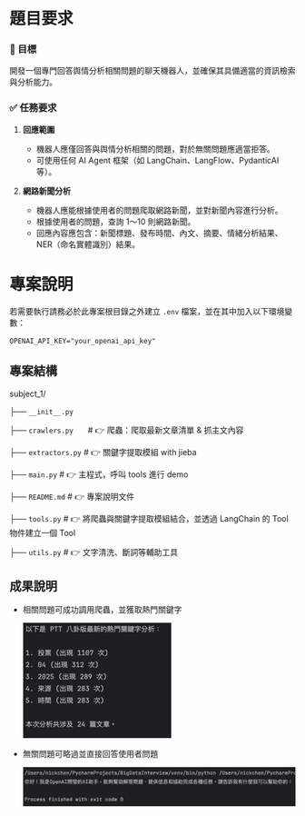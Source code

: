 # 題目要求

### 🎯 目標

開發一個專門回答舆情分析相關問題的聊天機器人，並確保其具備適當的資訊檢索與分析能力。

### ✅ 任務要求

1. **回應範圍**
    - 機器人應僅回答與舆情分析相關的問題，對於無關問題應適當拒答。
    - 可使用任何 AI Agent 框架（如 LangChain、LangFlow、PydanticAI 等）。

2. **網路新聞分析**
    - 機器人應能根據使用者的問題爬取網路新聞，並對新聞內容進行分析。
    - 根據使用者的問題，查詢 1～10 則網路新聞。
    - 回應內容應包含：新聞標題、發布時間、內文、摘要、情緒分析結果、NER（命名實體識別）結果。

# 專案說明

若需要執行請務必於此專案根目錄之外建立 `.env` 檔案，並在其中加入以下環境變數：

```dotenv
OPENAI_API_KEY="your_openai_api_key"
```

## 專案結構

subject_1/

├── `__init__.py`

├── `crawlers.py   `    # 👉 爬蟲：爬取最新文章清單 & 抓主文內容

├── `extractors.py`     # 👉 關鍵字提取模組 with jieba

├── `main.py`     # 👉 主程式，呼叫 tools 進行 demo

├── `README.md`     # 👉 專案說明文件

├── `tools.py`          # 👉 將爬蟲與關鍵字提取模組結合，並透過 LangChain 的 Tool 物件建立一個 Tool

├── `utils.py`     # 👉 文字清洗、斷詞等輔助工具

## 成果說明

- 相關問題可成功調用爬蟲，並獲取熱門關鍵字

   ![成功結果](https://github.com/nickchen1998/BigDataInterview/blob/main/assests/subject_1_success_call_tools.png?raw=true)

- 無關問題可略過並直接回答使用者問題

   ![無關問題](https://github.com/nickchen1998/BigDataInterview/blob/main/assests/subject_1_failed_call_tools.png?raw=true)